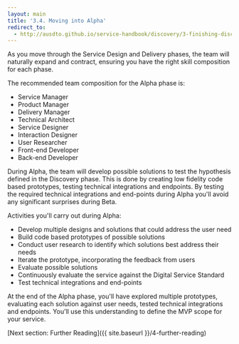 ```yaml
---
layout: main
title: '3.4. Moving into Alpha'
redirect_to:
  - http://ausdto.github.io/service-handbook/discovery/3-finishing-discovery/3-4-moving-into-alpha.html
---
```


As you move through the Service Design and Delivery phases, the team will naturally expand and contract, ensuring you have the right skill composition for each phase.

The recommended team composition for the Alpha phase is:

- Service Manager
- Product Manager
- Delivery Manager
- Technical Architect
- Service Designer
- Interaction Designer
- User Researcher
- Front-end Developer
- Back-end Developer

During Alpha, the team will develop possible solutions to test the hypothesis defined in the Discovery phase. This is done by creating low fidelity code based prototypes, testing technical integrations and endpoints.  By testing the required technical integrations and end-points during Alpha you'll avoid any significant surprises during Beta.

Activities you'll carry out during Alpha:

- Develop multiple designs and solutions that could address the user need
- Build code based prototypes of possible solutions
- Conduct user research to identify which solutions best address their needs
- Iterate the prototype, incorporating the feedback from users
- Evaluate possible solutions
- Continuously evaluate the service against the Digital Service Standard
- Test technical integrations and end-points

At the end of the Alpha phase, you'll have explored multiple prototypes, evaluating each solution against user needs, tested technical integrations and endpoints.  You'll use this understanding to define the MVP scope for your service.  

[Next section: Further Reading]({{ site.baseurl }}/4-further-reading)
